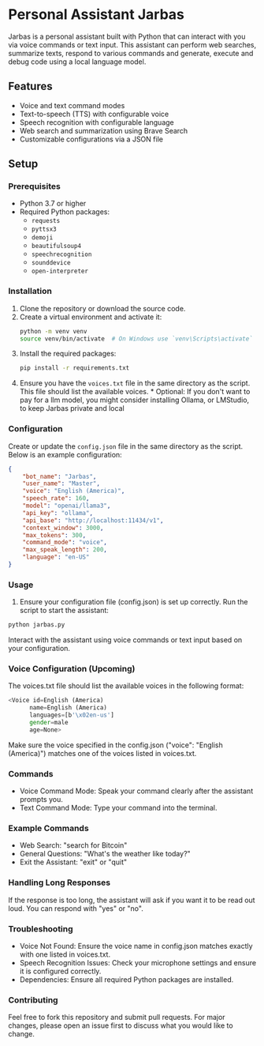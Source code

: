 # Personal Assistant Jarbas

Jarbas is a personal assistant built with Python that can interact with you via voice commands or text input. This assistant can perform web searches, summarize texts, respond to various commands and generate, execute and debug code using a local language model.

## Features

- Voice and text command modes
- Text-to-speech (TTS) with configurable voice
- Speech recognition with configurable language
- Web search and summarization using Brave Search
- Customizable configurations via a JSON file

## Setup

### Prerequisites

- Python 3.7 or higher
- Required Python packages:
  - `requests`
  - `pyttsx3`
  - `demoji`
  - `beautifulsoup4`
  - `speechrecognition`
  - `sounddevice`
  - `open-interpreter`

### Installation

1. Clone the repository or download the source code.
2. Create a virtual environment and activate it:
    ```sh
    python -m venv venv
    source venv/bin/activate  # On Windows use `venv\Scripts\activate`
    ```
3. Install the required packages:
    ```sh
    pip install -r requirements.txt
    ```
4. Ensure you have the `voices.txt` file in the same directory as the script. This file should list the available voices.
\* Optional: If you don't want to pay for a llm model, you might consider installing Ollama, or LMStudio, to keep Jarbas private and local 

### Configuration

Create or update the `config.json` file in the same directory as the script. Below is an example configuration:

```json
{
    "bot_name": "Jarbas",
    "user_name": "Master",
    "voice": "English (America)",
    "speech_rate": 160,
    "model": "openai/llama3",
    "api_key": "ollama",
    "api_base": "http://localhost:11434/v1",
    "context_window": 3000,
    "max_tokens": 300,
    "command_mode": "voice",
    "max_speak_length": 200,
    "language": "en-US"
}
```

### Usage

1. Ensure your configuration file (config.json) is set up correctly.
Run the script to start the assistant:
```sh
python jarbas.py
```
Interact with the assistant using voice commands or text input based on your configuration.

### Voice Configuration (Upcoming)
The voices.txt file should list the available voices in the following format:
```php
<Voice id=English (America)
      name=English (America)
      languages=[b'\x02en-us']
      gender=male
      age=None>
```      
Make sure the voice specified in the config.json ("voice": "English (America)") matches one of the voices listed in voices.txt.

### Commands
- Voice Command Mode: Speak your command clearly after the assistant prompts you.
- Text Command Mode: Type your command into the terminal.
### Example Commands
- Web Search: "search for Bitcoin"
- General Questions: "What's the weather like today?"
- Exit the Assistant: "exit" or "quit"
### Handling Long Responses
If the response is too long, the assistant will ask if you want it to be read out loud. You can respond with "yes" or "no".

### Troubleshooting
- Voice Not Found: Ensure the voice name in config.json matches exactly with one listed in voices.txt.
- Speech Recognition Issues: Check your microphone settings and ensure it is configured correctly.
- Dependencies: Ensure all required Python packages are installed.

### Contributing
Feel free to fork this repository and submit pull requests. For major changes, please open an issue first to discuss what you would like to change.


